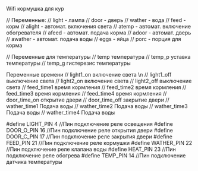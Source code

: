  Wifi кормушка для кур

   // Переменные:
  // light - лампа
  // door - дверь
  // wather - вода
  // feed - корм
  // alight - автомат. включения света
  // atemp - автомат. включение обогревателя
  // afeed - автомат. подача корма
  // adoor - автомат. дверь
  // awather - автомат. подача воды
  // eggs - яйца
  // porc - порция для корма

  //    Переменные для температуры
  // temp температура
  // temp_p уставка температуры
  // temp_g гистерезис температуры


  Переменные времени
  // light1_on включение света \n
  // light1_off выключение света
  // light2_on включение света
  // light2_off выключение света
  // feed_time1 время кормления
  // feed_time2 время кормления
  // feed_time3 время кормления
  // feed_time4 время кормления
  // door_time_on открытие двери
  // door_time_off закрытие двери
  // wather_time1 Подача воды
  // wather_time2 Подача воды
  // wather_time3 Подача воды
  // wather_time4 Подача воды

#define LIGHT_PIN 4    //Пин подключение реле освещения
#define DOOR_O_PIN 16  //Пин подключение реле открытия двери
#define DOOR_C_PIN 17  //Пин подключение реле закрытия двери
#define FEED_PIN 21    //Пин подключение реле кормушки
#define WATHER_PIN 22  //Пин подключение реле клапана воды
#define HEAT_PIN 23    //Пин подключение реле обогрева
#define TEMP_PIN 14    //Пин подключение датчика температуры
